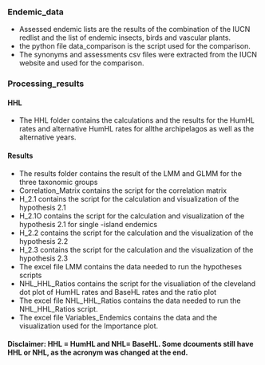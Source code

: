 ### Endemic_data
- Assessed endemic lists are the results of the combination of the IUCN redlist and the list of endemic insects, birds and vascular plants.
- the python file data_comparison is the script used for the comparison.
- The synonyms and assessments csv files were extracted from the IUCN website and used for the comparison.
### Processing_results
 #### HHL
 - The HHL folder contains the calculations and the results for the HumHL rates and alternative HumHL rates for allthe archipelagos as well as the alternative years.
  #### Results
 - The results folder contains the result of the LMM and GLMM for the three taxonomic groups
 - Correlation_Matrix contains the script for the correlation matrix
 - H_2.1 contains the script for the calculation and visualization of the hypothesis 2.1 
 - H_2.1O contains the script for the calculation and visualization of the hypothesis 2.1 for single -island endemics
 - H_2.2 contains the script for the calculation and the visualization of the hypothesis 2.2
 - H_2.3 contains the script for the calculation and the visualization of the hypothesis 2.3
 - The excel file LMM contains the data needed to run the hypotheses scripts
 - NHL_HHL_Ratios contains the script for the visualiation of the cleveland dot plot of HumHL rates and BaseHL rates and the ratio plot
 - The excel file NHL_HHL_Ratios contains the data needed to run the NHL_HHL_Ratios script.
 - The excel file Variables_Endemics contains the data and the visualization used for the Importance plot.  
 #### Disclaimer: HHL = HumHL and NHL= BaseHL. Some dcouments still have HHL or NHL, as the acronym was changed at the end.
